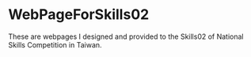 # WebPageForSkills02

These are webpages I designed and provided to the Skills02 of National Skills Competition in Taiwan.


